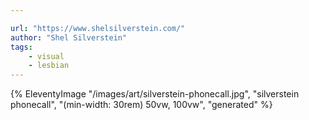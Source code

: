 ```yaml
---

url: "https://www.shelsilverstein.com/"
author: "Shel Silverstein"
tags:
    - visual
    - lesbian
---
```

{% EleventyImage "/images/art/silverstein-phonecall.jpg", "silverstein phonecall", "(min-width: 30rem) 50vw, 100vw", "generated" %}
